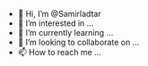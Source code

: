 - 👋 Hi, I’m @Samirladtar
- 👀 I’m interested in ...
- 🌱 I’m currently learning ...
- 💞️ I’m looking to collaborate on ...
- 📫 How to reach me ...

<!---
Samirladtar/Samirladtar is a ✨ special ✨ repository because its `README.md` (this file) appears on your GitHub profile.
You can click the Preview link to take a look at your changes.
--->
